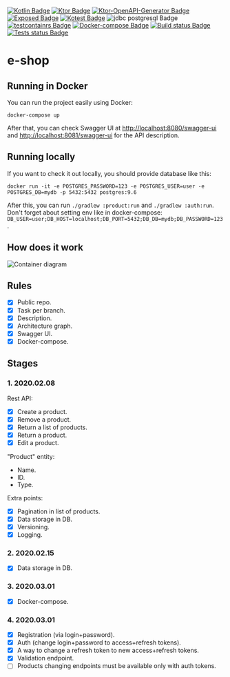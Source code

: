 [![Kotlin Badge](https://img.shields.io/badge/kotlin-1.3.71-green.svg)](https://kotlinlang.org/)
[![Ktor Badge](https://img.shields.io/badge/ktor-1.3.2-green.svg)](https://ktor.io/)
[![Ktor-OpenAPI-Generator Badge](https://img.shields.io/badge/ktor--openapi--generator-646f366-green.svg)](https://github.com/papsign/Ktor-OpenAPI-Generator)
[![Exposed Badge](https://img.shields.io/badge/Exposed-0.22.1-green.svg)](https://github.com/papsign/Ktor-OpenAPI-Generator)
[![Kotest Badge](https://img.shields.io/badge/kotest-4.0.2-green.svg)](https://github.com/kotest/kotest)
![jdbc postgresql Badge](https://img.shields.io/badge/jdbc-postgresql-darkblue.svg)
[![testcontainrs Badge](https://img.shields.io/badge/testcontainers-1.13.0-blue.svg)](https://www.testcontainers.org/)
[![Docker-compose Badge](https://img.shields.io/badge/docker-compose-blue.svg)](https://docs.docker.com/compose/)
[![Build status Badge](https://github.com/SerVB/e-shop/workflows/Build/badge.svg)](https://github.com/SerVB/e-shop/actions)
[![Tests status Badge](https://github.com/SerVB/e-shop/workflows/Tests/badge.svg)](https://github.com/SerVB/e-shop/actions)
# e-shop
## Running in Docker
You can run the project easily using Docker:
```shell script
docker-compose up
```

After that, you can check Swagger UI at <http://localhost:8080/swagger-ui> and <http://localhost:8081/swagger-ui> for the API description.

## Running locally
If you want to check it out locally, you should provide database like this:
```shell script
docker run -it -e POSTGRES_PASSWORD=123 -e POSTGRES_USER=user -e POSTGRES_DB=mydb -p 5432:5432 postgres:9.6
```

After this, you can run `./gradlew :product:run` and `./gradlew :auth:run`. Don't forget about setting env like in docker-compose: `DB_USER=user;DB_HOST=localhost;DB_PORT=5432;DB_DB=mydb;DB_PASSWORD=123`.

## How does it work
![Container diagram](https://kroki.io/c4plantuml/svg/eNqdk99v2jAQx9_9V9x4KdPo2m2d1MdSgtYfFDIShPYUGWzAWuKL7Espqva_zw4OpWqkTc1DJF_uPt_v3TknMLiAraINxDnXNHsYMXZliRuqipx9UHqZV0K6pGyAmrjS0nwu_Sc26v-azNIsncRZNJmPm_P8Nr3JRsMfw3HU_cgYKcpdeVMLQvG14QWs0IA8tRssGYulsai7lZWmB7P63emDPwKuQlbHsZKdJVlk11hpwc2uKzP_xSU3KfDMwD0HtZCRlQZFtaSMl-qQfRqC0I9voV-WuVpyUqg7LuMeKVe6B_eExp9jg49KSBu8QCi1sKr00hfxXNEOHhWH6TBJPdL5bbXCK9q89uEj7zFR1_2_gWjRFYtmEntc3X7EiS-4lbUEWlobmfwc-VPihJ3coVml3dKKvb9WuHfkV-eN_RNbr9fItbJkauYxH7gW-wattNYFrFP8w9hU5uGatG52jua33d_mxrVXvDy_PIcSjWv7LpmMz27SNHa8N7Cj3RyRfDRQvrRQakybm1fTnkou3HUxWNStbY0iNwNCD_5-8e1rAA-fSrRSfLqLrge9pgctaevsBMdvvL4M_l0ivvZF4Upq4f_uv3VnXos=)

## Rules
- [x] Public repo.
- [x] Task per branch.
- [x] Description.
- [x] Architecture graph.
- [x] Swagger UI.
- [x] Docker-compose.

## Stages
### 1. 2020.02.08
Rest API:
- [x] Create a product.
- [x] Remove a product.
- [x] Return a list of products.
- [x] Return a product.
- [x] Edit a product.

"Product" entity:
* Name.
* ID.
* Type.

Extra points:
- [x] Pagination in list of products.
- [x] Data storage in DB.
- [x] Versioning.
- [x] Logging.

### 2. 2020.02.15
- [x] Data storage in DB.

### 3. 2020.03.01
- [x] Docker-compose.

### 4. 2020.03.01
- [x] Registration (via login+password).
- [x] Auth (change login+password to access+refresh tokens).
- [x] A way to change a refresh token to new access+refresh tokens.
- [x] Validation endpoint.
- [ ] Products changing endpoints must be available only with auth tokens.
